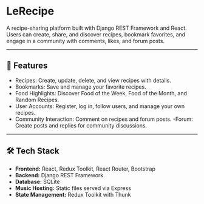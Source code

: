 #  LeRecipe
A recipe-sharing platform built with Django REST Framework and React. Users can create, share, and discover recipes, bookmark favorites, and engage in a community with comments, likes, and forum posts.


---

## 🚀 Features

- Recipes: Create, update, delete, and view recipes with details.
- Bookmarks: Save and manage your favorite recipes.
- Food Highlights: Discover Food of the Week, Food of the Month, and Random Recipes.
- User Accounts: Register, log in, follow users, and manage your own recipes.
- Community Interaction: Comment on recipes and forum posts.
-Forum: Create posts and replies for community discussions.
---

## 🛠️ Tech Stack

- **Frontend:** React, Redux Toolkit, React Router, Bootstrap
- **Backend:** Django REST Framework
- **Database:** SQLite
- **Music Hosting:** Static files served via Express
- **State Management:** Redux Toolkit with Thunk

